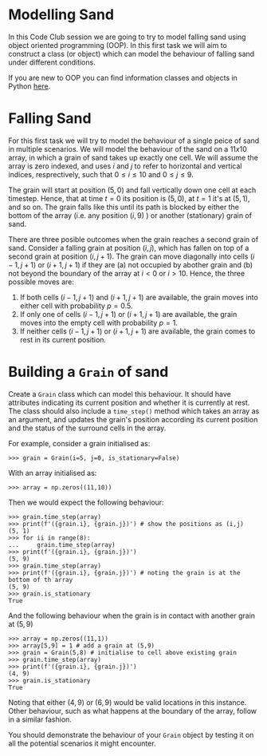 # Modelling Sand
In this Code Club session we are going to try to model falling sand using object oriented programming (OOP). In this first task we will aim to construct a class (or object) which can model the behaviour of falling sand under different conditions. 

If you are new to OOP you can find information classes and objects in Python [here](https://www.geeksforgeeks.org/python-classes-and-objects/).

# Falling Sand
For this first task we will try to model the behaviour of a single peice of sand in multiple scenarios. We will model the behaviour of the sand on a $11x10$ array, in which a grain of sand takes up exactly one cell. We will assume the array is zero indexed, and uses $i$ and $j$ to refer to horizontal and vertical indices, resprectively, such that $0\leq i \leq 10$ and $0 \leq j \leq 9$. 

The grain will start at position $(5,0)$ and fall vertically down one cell at each timestep. Hence, that at time $t=0$ its position is $(5,0)$, at $t=1$ it's at $(5,1)$, and so on. The grain falls like this until its path is blocked by either the bottom of the array (i.e. any position $(i,9)$ ) or another (stationary) grain of sand.

There are three posible outcomes when the grain reaches a second grain of sand. Consider a falling grain at position $(i,j)$, which has fallen on top of a second grain at position $(i,j+1)$. The grain can move diagonally into cells $(i-1,j+1)$ or $(i+1,j+1)$ if they are (a) not occupied by abother grain and (b) not beyond the boundary of the array at $i<0$ or $i>10$. Hence, the three possible moves are:

1. If both cells $(i-1, j+1)$ and $(i+1, j+1)$ are available, the grain moves into either cell with probability $p=0.5$.
2. If only one of cells $(i-1, j+1)$ or $(i+1, j+1)$ are available, the grain moves into the empty cell with probability $p=1$.
3. If neither cells $(i-1, j+1)$ or $(i+1, j+1)$ are available, the grain comes to rest in its current position.

# Building a `Grain` of sand
Create a `Grain` class which can model this behaviour. It should have attributes indicating its current position and whether it is currently at rest. The class should also include a `time_step()` method which takes an array as an argument, and updates the grain's position according its current position and the status of the surround cells in the array.

For example, consider a grain initialised as:

`>>> grain = Grain(i=5, j=0, is_stationary=False)`

With an array initialised as:

`>>> array = np.zeros((11,10))`

Then we would expect the following behaviour:
```
>>> grain.time_step(array)
>>> print(f'({grain.i}, {grain.j})') # show the positions as (i,j)
(5, 1)
>>> for ii in range(8):
...     grain.time_step(array)
>>> print(f'({grain.i}, {grain.j})')
(5, 9)
>>> grain.time_step(array)
>>> print(f'({grain.i}, {grain.j})') # noting the grain is at the bottom of th array
(5, 9)
>>> grain.is_stationary
True
```

And the following behaviour when the grain is in contact with another grain at $(5,9)$
```
>>> array = np.zeros((11,1))
>>> array[5,9] = 1 # add a grain at (5,9)
>>> grain = Grain(5,8) # initialise to cell above existing grain
>>> grain.time_step(array)
>>> print(f'({grain.i}, {grain.j})')
(4, 9)
>>> grain.is_stationary
True
```
Noting that either $(4,9)$ or $(6,9)$ would be valid locations in this instance. Other behaviour, such as what happens at the boundary of the array, follow in a similar fashion.

You should demonstrate the behaviour of your `Grain` object by testing it on all the potential scenarios it might encounter.
